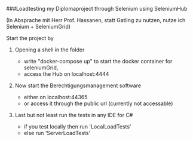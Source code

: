 ###Loadtesting my Diplomaproject through Selenium using SeleniumHub

(In Absprache mit Herr Prof. Hassanen, statt Gatling zu nutzen, nutze ich Selenium + SeleniumGrid) 

Start the project by
1. Opening a shell in the folder
    - write "docker-compose up" to start the docker container for seleniumGrid,
    -  access the Hub on localhost:4444
    
2. Now start the Berechtigungsmanagement software 
    - either on localhost:44365 
    - or access it through the public url (currently not accessable)
    
3. Last but not least run the tests in any IDE for C#
    - if you test locally then run 'LocalLoadTests'
    - else run 'ServerLoadTests'
